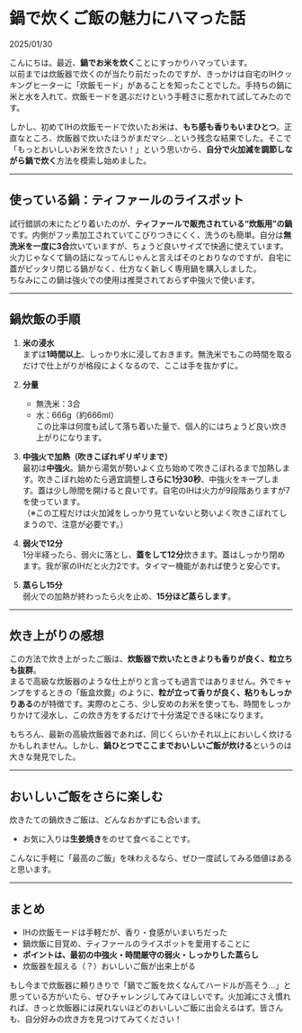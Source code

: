 # 鍋で炊くご飯の魅力にハマった話

2025/01/30

こんにちは。最近、**鍋でお米を炊く**ことにすっかりハマっています。  
以前までは炊飯器で炊くのが当たり前だったのですが、きっかけは自宅のIHクッキングヒーターに「炊飯モード」があることを知ったことでした。手持ちの鍋に米と水を入れて、炊飯モードを選ぶだけという手軽さに惹かれて試してみたのです。

しかし、初めてIHの炊飯モードで炊いたお米は、**もち感も香りもいまひとつ**。正直なところ、炊飯器で炊いたほうがまだマシ…という残念な結果でした。そこで「もっとおいしいお米を炊きたい！」という思いから、**自分で火加減を調節しながら鍋で炊く**方法を模索し始めました。

---

## 使っている鍋：ティファールのライスポット

試行錯誤の末にたどり着いたのが、**ティファールで販売されている“炊飯用”の鍋**です。内側がフッ素加工されていてこびりつきにくく、洗うのも簡単。自分は**無洗米を一度に3合**炊いていますが、ちょうど良いサイズで快適に使えています。  
火力じゃなくて鍋の話になってんじゃんと言えばそのとおりなのですが、自宅に蓋がピッタリ閉じる鍋がなく、仕方なく新しく専用鍋を購入しました。  
ちなみにこの鍋は強火での使用は推奨されておらず中強火で使います。


---

## 鍋炊飯の手順

1. **米の浸水**  
   まずは**1時間以上**、しっかり水に浸しておきます。無洗米でもこの時間を取るだけで仕上がりが格段によくなるので、ここは手を抜かずに。
   
2. **分量**  
   - 無洗米：3合  
   - 水：666g（約666ml）  
   この比率は何度も試して落ち着いた量で、個人的にはちょうど良い炊き上がりになります。

3. **中強火で加熱（吹きこぼれギリギリまで）**  
   最初は**中強火**。鍋から湯気が勢いよく立ち始めて吹きこぼれるまで加熱します。吹きこぼれ始めたら適宜調整し**さらに1分30秒**、中強火をキープします。蓋は少し隙間を開けると良いです。自宅のIHは火力が9段階ありますが7を使っています。  
   （※この工程だけは火加減をしっかり見ていないと勢いよく吹きこぼれてしまうので、注意が必要です。）

4. **弱火で12分**  
   1分半経ったら、弱火に落とし、**蓋をして12分**炊きます。蓋はしっかり閉めます。我が家のIHだと火力2です。タイマー機能があれば使うと安心です。

5. **蒸らし15分**  
   弱火での加熱が終わったら火を止め、**15分ほど蒸らします**。

---

## 炊き上がりの感想

この方法で炊き上がったご飯は、**炊飯器で炊いたときよりも香りが良く、粒立ちも抜群**。  
まるで高級な炊飯器のような仕上がりと言っても過言ではありません。外でキャンプをするときの「飯盒炊爨」のように、**粒が立って香りが良く、粘りもしっかりある**のが特徴です。実際のところ、少し安めのお米を使っても、時間をしっかりかけて浸水し、この炊き方をするだけで十分満足できる味になります。

もちろん、最新の高級炊飯器であれば、同じくらいかそれ以上においしく炊けるかもしれません。しかし、**鍋ひとつでここまでおいしいご飯が炊ける**というのは大きな発見でした。

---

## おいしいご飯をさらに楽しむ

炊きたての鍋炊きご飯は、どんなおかずにも合います。  
- お気に入りは**生姜焼き**をのせて食べることです。  

こんなに手軽に「最高のご飯」を味わえるなら、ぜひ一度試してみる価値はあると思います。

---

## まとめ

- IHの炊飯モードは手軽だが、香り・食感がいまいちだった  
- 鍋炊飯に目覚め、ティファールのライスポットを愛用することに  
- **ポイントは、最初の中強火・時間厳守の弱火・しっかりした蒸らし**  
- 炊飯器を超える（？）おいしいご飯が出来上がる  

もし今まで炊飯器に頼りきりで「鍋でご飯を炊くなんてハードルが高そう…」と思っている方がいたら、ぜひチャレンジしてみてほしいです。火加減にさえ慣れれば、きっと炊飯器には戻れないほどのおいしいご飯に出会えるはず。皆さんも、自分好みの炊き方を見つけてみてください！
